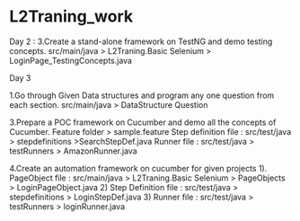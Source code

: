 # L2Traning_work

Day 2 :  3.Create a stand-alone framework on TestNG and demo testing concepts.
      src/main/java > L2Traning.Basic Selenium  >  LoginPage_TestingConcepts.java
      
 Day 3  
 
 
 1.Go through Given Data structures and program any one question from each section.
        src/main/java >  DataStructure Question
        
 3.Prepare a POC framework on Cucumber and demo all the concepts of Cucumber.
 Feature folder > sample.feature
 Step definition file :  src/test/java  > stepdefinitions  >SearchStepDef.java
 Runner file : src/test/java    > testRunners > AmazonRunner.java
 
 4.Create an automation framework on cucumber for given projects
      1). PageObject file : src/main/java   >   L2Traning.Basic Selenium    > PageObjects  >   LoginPageObject.java
      2) Step Definition file :  src/test/java  > stepdefinitions  > LoginStepDef.java
      3) Runner file :  src/test/java    > testRunners > loginRunner.java
      
      
   
 
  
  
